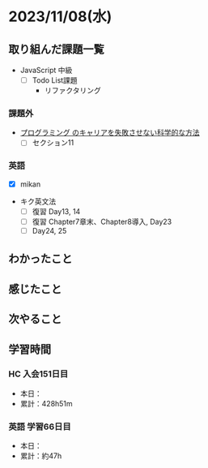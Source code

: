 # 2023/11/08(水)

## 取り組んだ課題一覧

- JavaScript 中級
  - [ ] Todo List課題
    - リファクタリング

### 課題外

- [プログラミング のキャリアを失敗させない科学的な方法](https://www.udemy.com/course/careerup/)
  - [ ] セクション11

### 英語

- [x] mikan

- キク英文法
  - [ ] 復習 Day13, 14
  - [ ] 復習 Chapter7章末、Chapter8導入, Day23
  - [ ] Day24, 25

## わかったこと

## 感じたこと

## 次やること

## 学習時間

### HC 入会151日目

- 本日：
- 累計：428h51m

### 英語 学習66日目

- 本日：
- 累計：約47h
